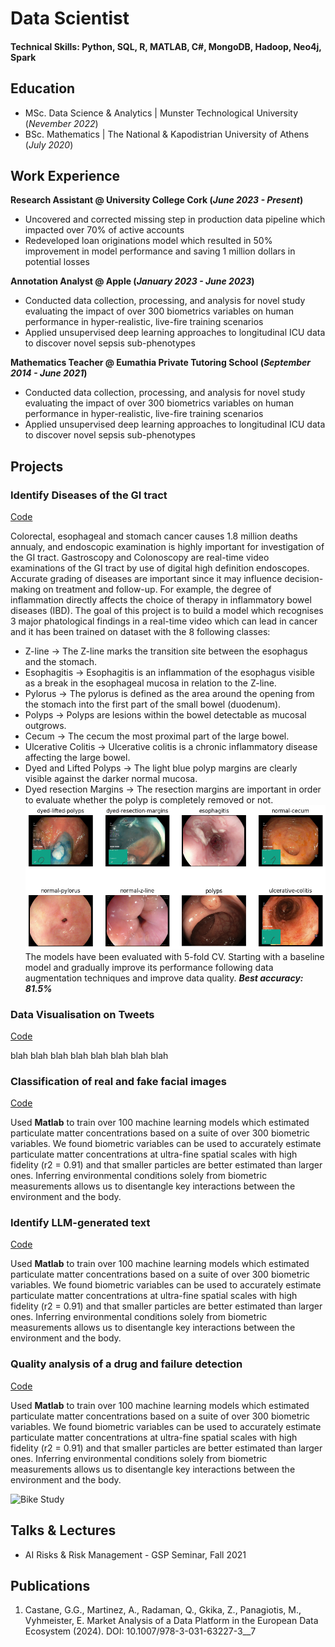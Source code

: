 # Data Scientist

#### Technical Skills: Python, SQL, R, MATLAB, C#, MongoDB, Hadoop, Neo4j, Spark

## Education
- MSc. Data Science & Analytics	| Munster Technological University (_Nevember 2022_)	 			        		
- BSc. Mathematics | The National & Kapodistrian University of Athens (_July 2020_)

## Work Experience
**Research Assistant @ University College Cork (_June 2023 - Present_)**
- Uncovered and corrected missing step in production data pipeline which impacted over 70% of active accounts
- Redeveloped loan originations model which resulted in 50% improvement in model performance and saving 1 million dollars in potential losses

**Annotation Analyst @ Apple (_January 2023 - June 2023_)**
- Conducted data collection, processing, and analysis for novel study evaluating the impact of over 300 biometrics variables on human performance in hyper-realistic, live-fire training scenarios
- Applied unsupervised deep learning approaches to longitudinal ICU data to discover novel sepsis sub-phenotypes

**Mathematics Teacher @ Eumathia Private Tutoring School (_September 2014 - June 2021_)**
- Conducted data collection, processing, and analysis for novel study evaluating the impact of over 300 biometrics variables on human performance in hyper-realistic, live-fire training scenarios
- Applied unsupervised deep learning approaches to longitudinal ICU data to discover novel sepsis sub-phenotypes

## Projects
### Identify Diseases of the GI tract
[Code](https://github.com/DimBik/DimBik/blob/main/Projects/Classifying%208%20Different%20types%20of%20cancer%20with%20CNN.ipynb)

Colorectal, esophageal and stomach cancer causes 1.8 million deaths annualy, and endoscopic examination is highly important for investigation of the GI tract. Gastroscopy and Colonoscopy are real-time video examinations of the GI tract by use of digital high definition endoscopes. Accurate grading of diseases are important since it may influence decision-making on treatment and follow-up. For example, the degree of inflammation directly affects the choice of therapy in inflammatory bowel diseases (IBD). The goal of this project is to build a model which recognises 3 major phatological findings in a real-time video which can lead in cancer and it has been trained on dataset with the 8 following classes:

- Z-line -> The Z-line marks the transition site between the esophagus and the stomach.
- Esophagitis -> Esophagitis is an inflammation of the esophagus visible as a break in the esophageal mucosa in relation to the Z-line.
- Pylorus -> The pylorus is defined as the area around the opening from the stomach into the first part of the small bowel (duodenum).
- Polyps -> Polyps are lesions within the bowel detectable as mucosal outgrows.
- Cecum -> The cecum the most proximal part of the large bowel.
- Ulcerative Colitis -> Ulcerative colitis is a chronic inflammatory disease affecting the large bowel.
- Dyed and Lifted Polyps -> The light blue polyp margins are clearly visible against the darker normal mucosa.
- Dyed resection Margins -> The resection margins are important in order to evaluate whether the polyp is completely removed or not.
![8 Classes](/photos/output.png)
The models have been evaluated with 5-fold CV. Starting with a baseline model and gradually improve its performance following data augmentation techniques and improve data quality.
**_Best accuracy: 81.5%_**


### Data Visualisation on Tweets
[Code](https://www.mdpi.com/1424-8220/22/11/4240)

blah blah blah blah blah blah blah blah

### Classification of real and fake facial images
[Code](https://www.mdpi.com/1424-8220/22/11/4240)

Used **Matlab** to train over 100 machine learning models which estimated particulate matter concentrations based on a suite of over 300 biometric variables. We found biometric variables can be used to accurately estimate particulate matter concentrations at ultra-fine spatial scales with high fidelity (r2 = 0.91) and that smaller particles are better estimated than larger ones. Inferring environmental conditions solely from biometric measurements allows us to disentangle key interactions between the environment and the body.

### Identify LLM-generated text
[Code](https://www.mdpi.com/1424-8220/22/11/4240)

Used **Matlab** to train over 100 machine learning models which estimated particulate matter concentrations based on a suite of over 300 biometric variables. We found biometric variables can be used to accurately estimate particulate matter concentrations at ultra-fine spatial scales with high fidelity (r2 = 0.91) and that smaller particles are better estimated than larger ones. Inferring environmental conditions solely from biometric measurements allows us to disentangle key interactions between the environment and the body.

### Quality analysis of a drug and failure detection
[Code](https://www.mdpi.com/1424-8220/22/11/4240)

Used **Matlab** to train over 100 machine learning models which estimated particulate matter concentrations based on a suite of over 300 biometric variables. We found biometric variables can be used to accurately estimate particulate matter concentrations at ultra-fine spatial scales with high fidelity (r2 = 0.91) and that smaller particles are better estimated than larger ones. Inferring environmental conditions solely from biometric measurements allows us to disentangle key interactions between the environment and the body.

![Bike Study](/assets/img/bike_study.jpeg)

## Talks & Lectures
- AI Risks & Risk Management - GSP Seminar, Fall 2021

## Publications
1. Castane, G.G., Martinez, A., Radaman, Q., Gkika, Z., Panagiotis, M., Vyhmeister, E. Market Analysis of a Data Platform in the European Data Ecosystem (2024). DOI: 10.1007/978-3-031-63227-3__7
